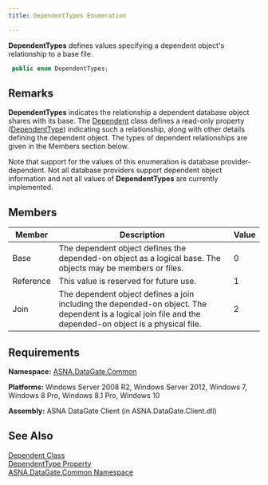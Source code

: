 ```yaml
---
title: DependentTypes Enumeration

---
```


<span> **DependentTypes** </span> defines values specifying a dependent object's relationship to a base file. 

```cs
 public enum DependentTypes;
```


## Remarks

**DependentTypes** indicates the relationship a dependent database object shares with its base. The [Dependent](dependent-class.html) class defines a read-only property ([DependentType](dependent-class-dependent-type-property.html)) indicating such a relationship, along with other details defining the dependent object. The types of dependent relationships are given in the Members section below.

Note that support for the values of this enumeration is database provider-dependent. Not all database providers support dependent object information and not all values of **DependentTypes** are currently implemented.
## Members



| Member | Description | Value |
| ---- | ---- | ---- |
| Base | The dependent object defines the depended-on object as a logical base. The objects may be members or files. | 0 |
| Reference | This value is reserved for future use. | 1 |
| Join | The dependent object defines a join including the depended-on object. The dependent is a logical join file and the depended-on object is a physical file. | 2 |



## Requirements

**Namespace:** [ASNA.DataGate.Common](datagate-common-namespace.html) 

**Platforms:** Windows Server 2008 R2, Windows Server 2012, Windows 7, Windows 8 Pro, Windows 8.1 Pro, Windows 10

**Assembly:** ASNA DataGate Client (in ASNA.DataGate.Client.dll)
## See Also


[Dependent Class](dependent-class.html)
      <br />
[DependentType Property](dependent-class-dependent-type-property.html) <br />
[ASNA.DataGate.Common Namespace](datagate-common-namespace.html)

